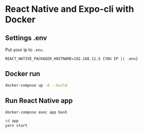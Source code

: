 # React Native and Expo-cli with Docker 


## Settings .env

Put your ip to `.env`.

```
REACT_NATIVE_PACKAGER_HOSTNAME=192.168.11.5 {YOU IP || .env}
```

## Docker run

```bash
docker-compose up -d --build
```

## Run React Native app

```bash
docker-compose exec app bash
```

```bash
cd app
yarn start
```
